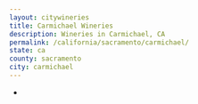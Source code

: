 ```yaml
---
layout: citywineries
title: Carmichael Wineries
description: Wineries in Carmichael, CA
permalink: /california/sacramento/carmichael/
state: ca
county: sacramento
city: carmichael
---
```

-
